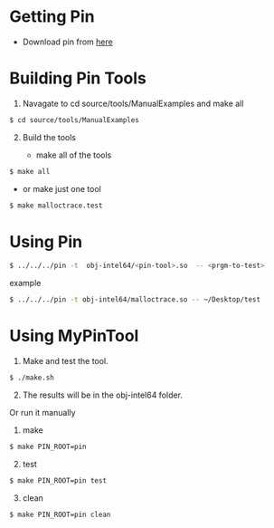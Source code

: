 Getting Pin
=========

- Download pin from [here](http://software.intel.com/en-us/articles/pin-a-dynamic-binary-instrumentation-tool#GettingStarted)

Building Pin Tools
===============

1. Navagate to cd source/tools/ManualExamples and make all

```bash
$ cd source/tools/ManualExamples
```

2. Build the tools 

   -  make all of the tools
```bash       
$ make all
```

- or make just one tool

```bash
$ make malloctrace.test
```

Using Pin
========
```bash
$ ../../../pin -t  obj-intel64/<pin-tool>.so  -- <prgm-to-test>
```
example

```bash
$ ../../../pin -t obj-intel64/malloctrace.so -- ~/Desktop/test
```

Using MyPinTool
===============

1. Make and test the tool.

```bash
$ ./make.sh
```

2. The results will be in the obj-intel64 folder.

Or run it manually

1. make

```bash
$ make PIN_ROOT=pin
```

2. test

```bash
$ make PIN_ROOT=pin test
```

3. clean

```bash
$ make PIN_ROOT=pin clean
```